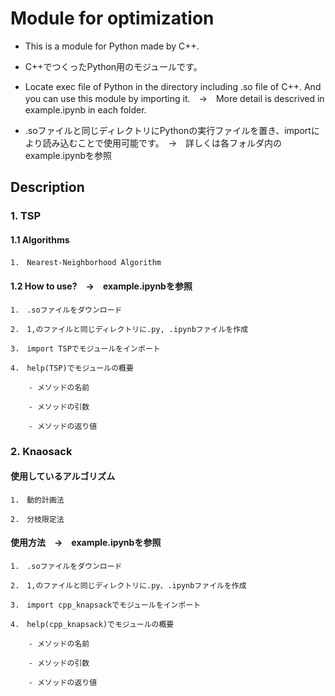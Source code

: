 # Module for optimization
* This is a module for Python made by C++.
* C++でつくったPython用のモジュールです。

* Locate exec file of Python in the directory including .so file of C++. And you can use this module by importing it.　→　More detail is descrived in example.ipynb in each folder.
* .soファイルと同じディレクトリにPythonの実行ファイルを置き、importにより読み込むことで使用可能です。　→　詳しくは各フォルダ内のexample.ipynbを参照

## Description
### 1. TSP
#### 1.1 Algorithms
	1.　Nearest-Neighborhood Algorithm

#### 1.2 How to use?　→　example.ipynbを参照
	1.　.soファイルをダウンロード

 	2.　1,のファイルと同じディレクトリに.py, .ipynbファイルを作成

 	3.　import TSPでモジュールをインポート

 	4.　help(TSP)でモジュールの概要
	
		- メソッドの名前  
		
   		- メソッドの引数  
	
  		- メソッドの返り値  

### 2. Knaosack
#### 使用しているアルゴリズム
	1.　動的計画法
	
	2.　分枝限定法

#### 使用方法　→　example.ipynbを参照
	1.　.soファイルをダウンロード

 	2.　1,のファイルと同じディレクトリに.py、.ipynbファイルを作成

 	3.　import cpp_knapsackでモジュールをインポート

 	4.　help(cpp_knapsack)でモジュールの概要
	
		- メソッドの名前  
		
   		- メソッドの引数  
	
  		- メソッドの返り値  
